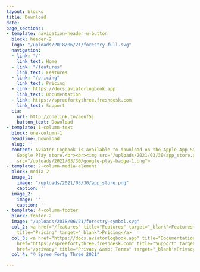 ```yaml
---
layout: blocks
title: Download
date: 
page_sections:
- template: navigation-header-w-button
  block: header-2
  logo: "/uploads/2018/06/21/forestry-full.svg"
  navigation:
  - link: "/"
    link_text: Home
  - link: "/features"
    link_text: Features
  - link: "/pricing"
    link_text: Pricing
  - link: https://docs.aviatorlogbook.app
    link_text: Documentation
  - link: https://spreefortythree.freshdesk.com
    link_text: Support
  cta:
    url: http://onelink.to/aeuf5j
    button_text: Download
- template: 1-column-text
  block: one-column-1
  headline: Download
  slug: ''
  content: Aviator Logbook is available to download on the Apple App Store and the
    Google Play store.<br><br><img src="/uploads/2021/03/30/app_store.png">                    <img
    src="/uploads/2021/03/30/google-play-badge-1.png">
- template: 2-column-media-element
  block: media-2
  image_1:
    image: "/uploads/2021/03/30/app_store.png"
    caption: ''
  image_2:
    image: ''
    caption: ''
- template: 4-column-footer
  block: footer-2
  image: "/uploads/2018/06/21/forestry-symbol.svg"
  col_2: <a href="/features" title="Features" target="_blank">Features</a><br><a href="/pricing"
    title="Pricing" target="_blank">Pricing</a>
  col_3: <a href="https://docs.aviatorlogbook.app" title="Documentation" target="_blank">Documentation</a><br><a
    href="https://spreefortythree.freshdesk.com" title="Support" target="_blank">Support</a><br><a
    href="/privacy" title="Privacy &amp; Terms" target="_blank">Privacy &amp; Terms</a>
  col_4: "© Spree Forty Three 2021"

---
```

